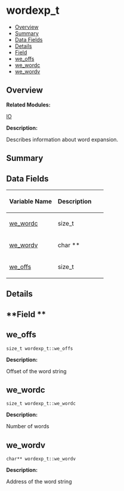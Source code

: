 # wordexp\_t<a name="EN-US_TOPIC_0000001054598211"></a>

-   [Overview](#section934952805165637)
-   [Summary](#section74314588165637)
-   [Data Fields](#pub-attribs)
-   [Details](#section1549392748165637)
-   [Field](#section1382145372165637)
-   [we\_offs](#a956cc2725b2ed52f61efd3fc8dfca853)
-   [we\_wordc](#aeca511502c524dbf33993c02cf7127c7)
-   [we\_wordv](#a00d1aa490abf8b5d0f6a1e04a323329b)

## **Overview**<a name="section934952805165637"></a>

**Related Modules:**

[IO](io.md)

**Description:**

Describes information about word expansion. 

## **Summary**<a name="section74314588165637"></a>

## Data Fields<a name="pub-attribs"></a>

<a name="table1426258748165637"></a>
<table><thead align="left"><tr id="row1933604180165637"><th class="cellrowborder" valign="top" width="50%" id="mcps1.1.3.1.1"><p id="p586351869165637"><a name="p586351869165637"></a><a name="p586351869165637"></a>Variable Name</p>
</th>
<th class="cellrowborder" valign="top" width="50%" id="mcps1.1.3.1.2"><p id="p449987078165637"><a name="p449987078165637"></a><a name="p449987078165637"></a>Description</p>
</th>
</tr>
</thead>
<tbody><tr id="row17432424165637"><td class="cellrowborder" valign="top" width="50%" headers="mcps1.1.3.1.1 "><p id="p1249261897165637"><a name="p1249261897165637"></a><a name="p1249261897165637"></a><a href="wordexp_t.md#aeca511502c524dbf33993c02cf7127c7">we_wordc</a></p>
</td>
<td class="cellrowborder" valign="top" width="50%" headers="mcps1.1.3.1.2 "><p id="p632329336165637"><a name="p632329336165637"></a><a name="p632329336165637"></a>size_t </p>
</td>
</tr>
<tr id="row164450851165637"><td class="cellrowborder" valign="top" width="50%" headers="mcps1.1.3.1.1 "><p id="p1291339955165637"><a name="p1291339955165637"></a><a name="p1291339955165637"></a><a href="wordexp_t.md#a00d1aa490abf8b5d0f6a1e04a323329b">we_wordv</a></p>
</td>
<td class="cellrowborder" valign="top" width="50%" headers="mcps1.1.3.1.2 "><p id="p1652215092165637"><a name="p1652215092165637"></a><a name="p1652215092165637"></a>char ** </p>
</td>
</tr>
<tr id="row2036313565165637"><td class="cellrowborder" valign="top" width="50%" headers="mcps1.1.3.1.1 "><p id="p1820241319165637"><a name="p1820241319165637"></a><a name="p1820241319165637"></a><a href="wordexp_t.md#a956cc2725b2ed52f61efd3fc8dfca853">we_offs</a></p>
</td>
<td class="cellrowborder" valign="top" width="50%" headers="mcps1.1.3.1.2 "><p id="p1939842775165637"><a name="p1939842775165637"></a><a name="p1939842775165637"></a>size_t </p>
</td>
</tr>
</tbody>
</table>

## **Details**<a name="section1549392748165637"></a>

## **Field **<a name="section1382145372165637"></a>

## we\_offs<a name="a956cc2725b2ed52f61efd3fc8dfca853"></a>

```
size_t wordexp_t::we_offs
```

 **Description:**

Offset of the word string 

## we\_wordc<a name="aeca511502c524dbf33993c02cf7127c7"></a>

```
size_t wordexp_t::we_wordc
```

 **Description:**

Number of words 

## we\_wordv<a name="a00d1aa490abf8b5d0f6a1e04a323329b"></a>

```
char** wordexp_t::we_wordv
```

 **Description:**

Address of the word string 

